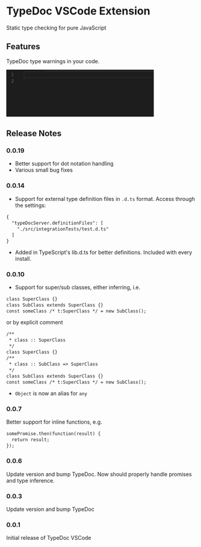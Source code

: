# TypeDoc VSCode Extension
Static type checking for pure JavaScript

## Features

TypeDoc type warnings in your code.

![TypeDocWarnings](images/type-doc-demo.gif)

## Release Notes

### 0.0.19

- Better support for dot notation handling
- Various small bug fixes

### 0.0.14

- Support for external type definition files in `.d.ts` format. Access through the settings:
```
{
  "typeDocServer.definitionFiles": [
    "./src/integrationTests/test.d.ts"
  ]
}
```
- Added in TypeScript's lib.d.ts for better definitions. Included with every install.

### 0.0.10

- Support for super/sub classes, either inferring, i.e.
```
class SuperClass {}
class SubClass extends SuperClass {}
const someClass /* t:SuperClass */ = new SubClass();
```
or by explicit comment
```
/**
 * class :: SuperClass
 */
class SuperClass {}
/**
 * class :: SubClass => SuperClass
 */
class SubClass extends SuperClass {}
const someClass /* t:SuperClass */ = new SubClass();
```
- `Object` is now an alias for `any`

### 0.0.7

Better support for inline functions, e.g.

```
somePromise.then(function(result) {
  return result;
});
```

### 0.0.6

Update version and bump TypeDoc. Now should properly handle promises and type inference.

### 0.0.3

Update version and bump TypeDoc

### 0.0.1

Initial release of TypeDoc VSCode

